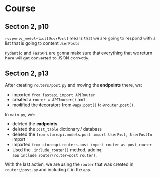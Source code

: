 # Course

## Section 2, p10

`response_model=list[UserPost]` means that we are going to respond with a list that is going to content `UserPosts`.

`Pydantic` and `FastAPI` are gonna make sure that everything that we return here will get converted to JSON correctly.

## Section 2, p13

After creating `routers/post.py` and moving the **endpoints** there, we:

* imported `from fastapi import APIRouter`
* created a `router = APIRouter()` and 
* modified the decorators from `@app.post()` to `@router.post()`.

In `main.py`, we:

* deleted the **endpoints**
* deleted the `post_table` dictionary / database
* deleted the `from storeapi.models.post import UserPost, UserPostIn` import
* imported `from storeapi.routers.post import router as post_router`
* Used the `.include_router()` method, adding: `app.include_router(router=post_router)`.

With the last action, we are using the `router` that was created in `routers/post.py` and including it in the `app`.
